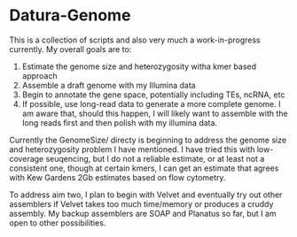 # Datura-Genome

This is a collection of scripts and also very much a work-in-progress currently. My overall goals are to:

1. Estimate the genome size and heterozygosity witha kmer based approach
2. Assemble a draft genome with my Illumina data
3. Begin to annotate the gene space, potentially including TEs, ncRNA, etc
4. If possible, use long-read data to generate a more complete genome. I am aware that, should this happen, I will likely want to assemble with the long reads first and then polish with my illumina data.

Currently the GenomeSize/ directy is beginning to address the genome size and heterozygosity problem I have mentioned. I have tried this with low-coverage seuqencing, but I do not a reliable estimate, or at least not a consistent one, though at certain kmers, I can get an estimate that agrees with Kew Gardens 2Gb estimates based on flow cytometry.

To address aim two, I plan to begin with Velvet and eventually try out other assemblers if Velvet takes too much time/memory or produces a cruddy assembly. My backup assemblers are SOAP and Planatus so far, but I am open to other possibilities.
